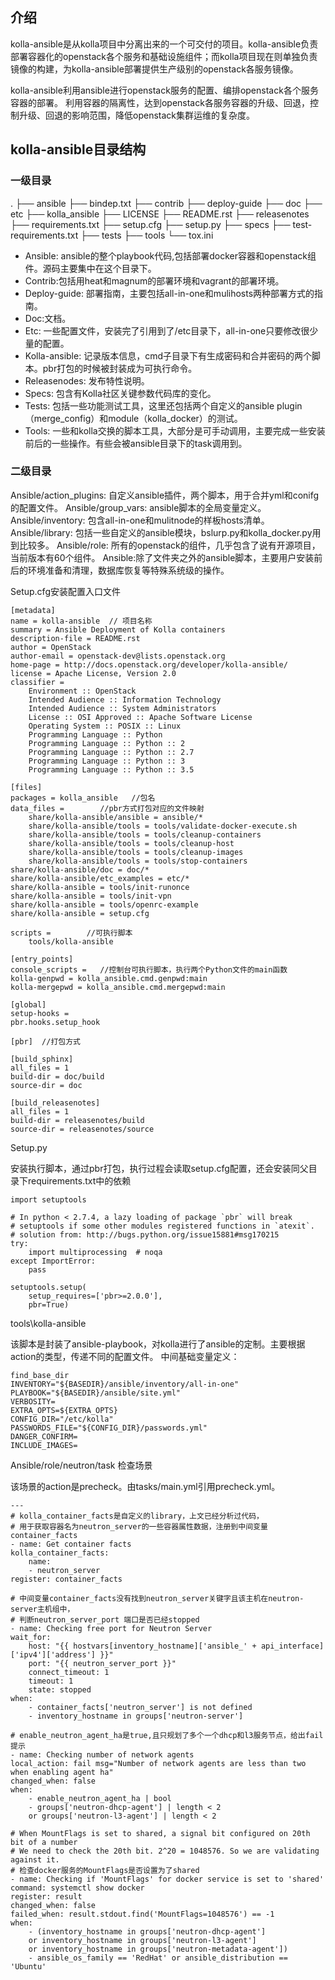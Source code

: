 
## 介绍

kolla-ansible是从kolla项目中分离出来的一个可交付的项目。kolla-ansible负责部署容器化的openstack各个服务和基础设施组件；而kolla项目现在则单独负责镜像的构建，为kolla-ansible部署提供生产级别的openstack各服务镜像。

kolla-ansible利用ansible进行openstack服务的配置、编排openstack各个服务容器的部署。
利用容器的隔离性，达到openstack各服务容器的升级、回退，控制升级、回退的影响范围，降低openstack集群运维的复杂度。
## kolla-ansible目录结构

### 一级目录

.
├── ansible
├── bindep.txt
├── contrib
├── deploy-guide
├── doc
├── etc
├── kolla_ansible
├── LICENSE
├── README.rst
├── releasenotes
├── requirements.txt
├── setup.cfg
├── setup.py
├── specs
├── test-requirements.txt
├── tests
├── tools
└── tox.ini


+ Ansible: ansible的整个playbook代码,包括部署docker容器和openstack组件。源码主要集中在这个目录下。
+ Contrib:包括用heat和magnum的部署环境和vagrant的部署环境。
+ Deploy-guide: 部署指南，主要包括all-in-one和mulihosts两种部署方式的指南。
+ Doc:文档。
+ Etc: 一些配置文件，安装完了引用到了/etc目录下，all-in-one只要修改很少量的配置。
+ Kolla-ansible: 记录版本信息，cmd子目录下有生成密码和合并密码的两个脚本。pbr打包的时候被封装成为可执行命令。
+ Releasenodes: 发布特性说明。
+ Specs: 包含有Kolla社区关键参数代码库的变化。
+ Tests: 包括一些功能测试工具，这里还包括两个自定义的ansible plugin（merge_config）和module（kolla_docker）的测试。
+ Tools: 一些和kolla交换的脚本工具，大部分是可手动调用，主要完成一些安装前后的一些操作。有些会被ansible目录下的task调用到。


### 二级目录

Ansible/action_plugins: 自定义ansible插件，两个脚本，用于合并yml和conifg的配置文件。
Ansible/group_vars: ansible脚本的全局变量定义。
Ansible/inventory: 包含all-in-one和mulitnode的样板hosts清单。
Ansible/library: 包括一些自定义的ansible模块，bslurp.py和kolla_docker.py用到比较多。
Ansible/role: 所有的openstack的组件，几乎包含了说有开源项目，当前版本有60个组件。
Ansible:除了文件夹之外的ansible脚本，主要用户安装前后的环境准备和清理，数据库恢复等特殊系统级的操作。

Setup.cfg安装配置入口文件

    [metadata]
    name = kolla-ansible  // 项目名称
    summary = Ansible Deployment of Kolla containers
    description-file = README.rst
    author = OpenStack
    author-email = openstack-dev@lists.openstack.org
    home-page = http://docs.openstack.org/developer/kolla-ansible/
    license = Apache License, Version 2.0
    classifier =
        Environment :: OpenStack
        Intended Audience :: Information Technology
        Intended Audience :: System Administrators
        License :: OSI Approved :: Apache Software License
        Operating System :: POSIX :: Linux
        Programming Language :: Python
        Programming Language :: Python :: 2
        Programming Language :: Python :: 2.7
        Programming Language :: Python :: 3
        Programming Language :: Python :: 3.5

    [files]
    packages = kolla_ansible   //包名
    data_files =        //pbr方式打包对应的文件映射
        share/kolla-ansible/ansible = ansible/*
        share/kolla-ansible/tools = tools/validate-docker-execute.sh
        share/kolla-ansible/tools = tools/cleanup-containers
        share/kolla-ansible/tools = tools/cleanup-host
        share/kolla-ansible/tools = tools/cleanup-images
        share/kolla-ansible/tools = tools/stop-containers
    share/kolla-ansible/doc = doc/*
    share/kolla-ansible/etc_examples = etc/*
    share/kolla-ansible = tools/init-runonce
    share/kolla-ansible = tools/init-vpn
    share/kolla-ansible = tools/openrc-example
    share/kolla-ansible = setup.cfg

    scripts =        //可执行脚本
        tools/kolla-ansible

    [entry_points]
    console_scripts =   //控制台可执行脚本，执行两个Python文件的main函数
    kolla-genpwd = kolla_ansible.cmd.genpwd:main
    kolla-mergepwd = kolla_ansible.cmd.mergepwd:main

    [global]
    setup-hooks =
    pbr.hooks.setup_hook

    [pbr]  //打包方式

    [build_sphinx]
    all_files = 1
    build-dir = doc/build
    source-dir = doc

    [build_releasenotes]
    all_files = 1
    build-dir = releasenotes/build
    source-dir = releasenotes/source


Setup.py

安装执行脚本，通过pbr打包，执行过程会读取setup.cfg配置，还会安装同父目录下requirements.txt中的依赖

    import setuptools

    # In python < 2.7.4, a lazy loading of package `pbr` will break
    # setuptools if some other modules registered functions in `atexit`.
    # solution from: http://bugs.python.org/issue15881#msg170215
    try:
        import multiprocessing  # noqa
    except ImportError:
        pass

    setuptools.setup(
        setup_requires=['pbr>=2.0.0'],
        pbr=True)


tools\kolla-ansible

该脚本是封装了ansible-playbook，对kolla进行了ansible的定制。主要根据action的类型，传递不同的配置文件。
中间基础变量定义：

    find_base_dir
    INVENTORY="${BASEDIR}/ansible/inventory/all-in-one"
    PLAYBOOK="${BASEDIR}/ansible/site.yml"
    VERBOSITY=
    EXTRA_OPTS=${EXTRA_OPTS}
    CONFIG_DIR="/etc/kolla"
    PASSWORDS_FILE="${CONFIG_DIR}/passwords.yml"
    DANGER_CONFIRM=
    INCLUDE_IMAGES=



Ansible/role/neutron/task 检查场景

该场景的action是precheck。由tasks/main.yml引用precheck.yml。

    ---
    # kolla_container_facts是自定义的library，上文已经分析过代码，
    # 用于获取容器名为neutron_server的一些容器属性数据，注册到中间变量container_facts
    - name: Get container facts
    kolla_container_facts:
        name:
        - neutron_server
    register: container_facts

    # 中间变量container_facts没有找到neutron_server关键字且该主机在neutron-server主机组中，
    # 判断neutron_server_port 端口是否已经stopped
    - name: Checking free port for Neutron Server
    wait_for:
        host: "{{ hostvars[inventory_hostname]['ansible_' + api_interface]['ipv4']['address'] }}"
        port: "{{ neutron_server_port }}"
        connect_timeout: 1
        timeout: 1
        state: stopped
    when:
        - container_facts['neutron_server'] is not defined
        - inventory_hostname in groups['neutron-server']

    # enable_neutron_agent_ha是true,且只规划了多个一个dhcp和l3服务节点，给出fail提示
    - name: Checking number of network agents
    local_action: fail msg="Number of network agents are less than two when enabling agent ha"
    changed_when: false
    when:
        - enable_neutron_agent_ha | bool
        - groups['neutron-dhcp-agent'] | length < 2
        or groups['neutron-l3-agent'] | length < 2

    # When MountFlags is set to shared, a signal bit configured on 20th bit of a number
    # We need to check the 20th bit. 2^20 = 1048576. So we are validating against it.
    # 检查docker服务的MountFlags是否设置为了shared
    - name: Checking if 'MountFlags' for docker service is set to 'shared'
    command: systemctl show docker
    register: result
    changed_when: false
    failed_when: result.stdout.find('MountFlags=1048576') == -1
    when:
        - (inventory_hostname in groups['neutron-dhcp-agent']
        or inventory_hostname in groups['neutron-l3-agent']
        or inventory_hostname in groups['neutron-metadata-agent'])
        - ansible_os_family == 'RedHat' or ansible_distribution == 'Ubuntu'
